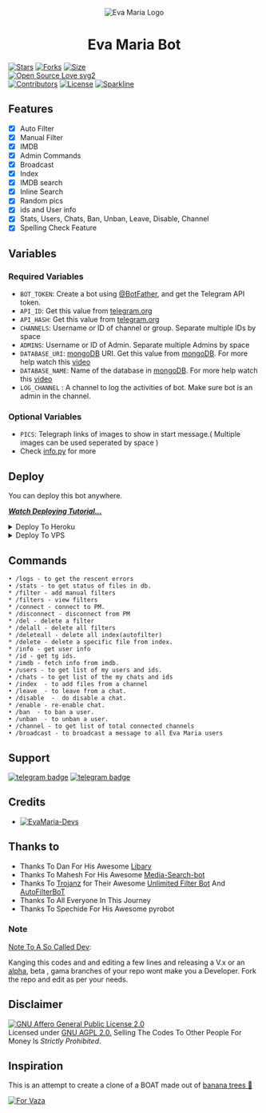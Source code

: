 <p align="center">
  <img src="assets/logo.jpg" alt="Eva Maria Logo">
</p>
<h1 align="center">
  <b>Eva Maria Bot</b>
</h1>


[![Stars](https://img.shields.io/github/stars/EvamariaTG/EvaMaria?style=flat-square&color=yellow)](https://github.com/EvamariaTG/EvaMaria/stargazers)
[![Forks](https://img.shields.io/github/forks/EvamariaTG/EvaMaria?style=flat-square&color=orange)](https://github.com/EvamariaTG/EvaMaria/fork)
[![Size](https://img.shields.io/github/repo-size/EvamariaTG/EvaMaria?style=flat-square&color=green)](https://github.com/EvamariaTG/EvaMaria/)   
[![Open Source Love svg2](https://badges.frapsoft.com/os/v2/open-source.svg?v=103)](https://github.com/EvamariaTG/EvaMaria)   
[![Contributors](https://img.shields.io/github/contributors/EvamariaTG/EvaMaria?style=flat-square&color=green)](https://github.com/EvamariaTG/EvaMaria/graphs/contributors)
[![License](https://img.shields.io/badge/License-AGPL-blue)](https://github.com/EvamariaTG/EvaMaria/blob/main/LICENSE)
[![Sparkline](https://stars.medv.io/EvamariaTG/EvaMaria.svg)](https://stars.medv.io/EvamariaTG/EvaMaria)


## Features

- [x] Auto Filter
- [x] Manual Filter
- [x] IMDB
- [x] Admin Commands
- [x] Broadcast
- [x] Index
- [x] IMDB search
- [x] Inline Search
- [x] Random pics
- [x] ids and User info 
- [x] Stats, Users, Chats, Ban, Unban, Leave, Disable, Channel
- [x] Spelling Check Feature

## Variables

### Required Variables
* `BOT_TOKEN`: Create a bot using [@BotFather](https://telegram.dog/BotFather), and get the Telegram API token.
* `API_ID`: Get this value from [telegram.org](https://my.telegram.org/apps)
* `API_HASH`: Get this value from [telegram.org](https://my.telegram.org/apps)
* `CHANNELS`: Username or ID of channel or group. Separate multiple IDs by space
* `ADMINS`: Username or ID of Admin. Separate multiple Admins by space
* `DATABASE_URI`: [mongoDB](https://www.mongodb.com) URI. Get this value from [mongoDB](https://www.mongodb.com). For more help watch this [video](https://youtu.be/1G1XwEOnxxo)
* `DATABASE_NAME`: Name of the database in [mongoDB](https://www.mongodb.com). For more help watch this [video](https://youtu.be/1G1XwEOnxxo)
* `LOG_CHANNEL` : A channel to log the activities of bot. Make sure bot is an admin in the channel.
### Optional Variables
* `PICS`: Telegraph links of images to show in start message.( Multiple images can be used seperated by space )
* Check [info.py](https://github.com/EvamariaTG/evamaria/blob/master/info.py) for more


## Deploy
You can deploy this bot anywhere.

<i>**[Watch Deploying Tutorial...](https://youtu.be/1G1XwEOnxxo)**</i>

<details><summary>Deploy To Heroku</summary>
<p>
<br>
<a href="https://heroku.com/deploy?template=https://github.com/Azanpopz/jinn-Evamaria/tree/master">
  <img src="https://www.herokucdn.com/deploy/button.svg" alt="Deploy">
</a>
</p>
</details>

<details><summary>Deploy To VPS</summary>
<p>
<pre>
git clone https://github.com/EvamariaTG/evamaria
# Install Packages
pip3 install -r requirements.txt
Edit info.py with variables as given below then run bot
python3 bot.py
</pre>
</p>
</details>


## Commands
```
• /logs - to get the rescent errors
• /stats - to get status of files in db.
* /filter - add manual filters
* /filters - view filters
* /connect - connect to PM.
* /disconnect - disconnect from PM
* /del - delete a filter
* /delall - delete all filters
* /deleteall - delete all index(autofilter)
* /delete - delete a specific file from index.
* /info - get user info
* /id - get tg ids.
* /imdb - fetch info from imdb.
• /users - to get list of my users and ids.
• /chats - to get list of the my chats and ids 
• /index  - to add files from a channel
• /leave  - to leave from a chat.
• /disable  -  do disable a chat.
* /enable - re-enable chat.
• /ban  - to ban a user.
• /unban  - to unban a user.
• /channel - to get list of total connected channels
• /broadcast - to broadcast a message to all Eva Maria users
```
## Support
[![telegram badge](https://img.shields.io/badge/Telegram-Group-30302f?style=flat&logo=telegram)](https://telegram.dog/EvaMariaSupport)
[![telegram badge](https://img.shields.io/badge/Telegram-Channel-30302f?style=flat&logo=telegram)](https://telegram.dog/EvaMariaUpdates)

## Credits 
* [![EvaMaria-Devs](https://img.shields.io/static/v1?label=EvaMaria&message=devs&color=critical)](https://telegram.dog/EvaMariaDevs)


## Thanks to 
 - Thanks To Dan For His Awesome [Libary](https://github.com/pyrogram/pyrogram)
 - Thanks To Mahesh For His Awesome [Media-Search-bot](https://github.com/Mahesh0253/Media-Search-bot)
 - Thanks To [Trojanz](https://github.com/trojanzhex) for Their Awesome [Unlimited Filter Bot](https://github.com/TroJanzHEX/Unlimited-Filter-Bot) And [AutoFilterBoT](https://github.com/trojanzhex/auto-filter-bot)
 - Thanks To All Everyone In This Journey
 - Thanks To Spechide For His Awesome pyrobot

### Note

[Note To A So Called Dev](https://telegram.dog/subin_works/203): 

Kanging this codes and and editing a few lines and releasing a V.x  or an [alpha](https://telegram.dog/subin_works/204), beta , gama branches of your repo wont make you a Developer.
Fork the repo and edit as per your needs.

## Disclaimer
[![GNU Affero General Public License 2.0](https://www.gnu.org/graphics/agplv3-155x51.png)](https://www.gnu.org/licenses/agpl-3.0.en.html#header)    
Licensed under [GNU AGPL 2.0.](https://github.com/EvamariaTG/evamaria/blob/master/LICENSE)
Selling The Codes To Other People For Money Is *Strictly Prohibited*.

## Inspiration
This is an attempt to create a clone of a BOAT made out of [banana trees 🌳](https://telegram.dog/GetTGLink/4187)

[![For Vaza](https://telegra.ph/file/e743b0c8a04252774bac2.jpg)](https://telegra.ph/file/98342dc186fd7484cba91.mp4 "Oru Kootam Vazhakalk samarpikkunnu")
